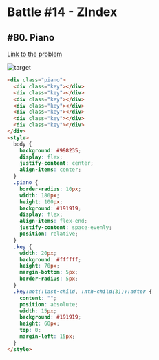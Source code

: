 # Battle #14 - ZIndex

## #80. Piano

[Link to the problem](https://cssbattle.dev/play/80)

![target](https://cssbattle.dev/targets/80.png)

```html
<div class="piano">
  <div class="key"></div>
  <div class="key"></div>
  <div class="key"></div>
  <div class="key"></div>
  <div class="key"></div>
  <div class="key"></div>
  <div class="key"></div>
</div>
<style>
  body {
    background: #998235;
    display: flex;
    justify-content: center;
    align-items: center;
  }
  .piano {
    border-radius: 10px;
    width: 180px;
    height: 100px;
    background: #191919;
    display: flex;
    align-items: flex-end;
    justify-content: space-evenly;
    position: relative;
  }
  .key {
    width: 20px;
    background: #ffffff;
    height: 70px;
    margin-bottom: 5px;
    border-radius: 5px;
  }
  .key:not(:last-child, :nth-child(3))::after {
    content: "";
    position: absolute;
    width: 15px;
    background: #191919;
    height: 60px;
    top: 0;
    margin-left: 15px;
  }
</style>
```
